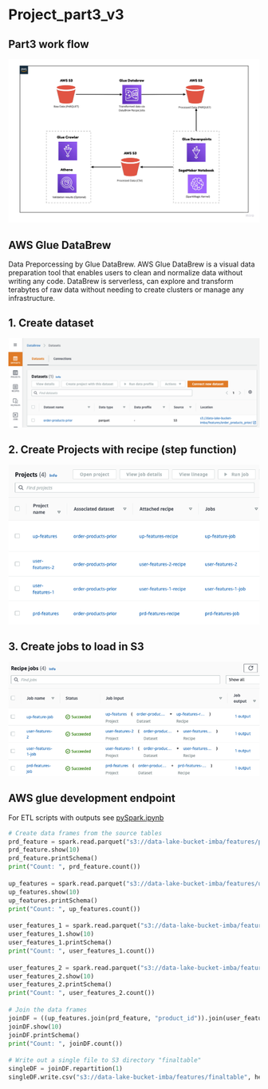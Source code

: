 # **Project_part3_v3**
## Part3 work flow
![](/Project_part3_v3/assets/part3-work-flow.jpg)

## AWS Glue DataBrew 
Data Preporcessing by Glue DataBrew. AWS Glue DataBrew is a visual data preparation tool that enables users to clean and normalize data without writing any code. DataBrew is serverless, can explore and transform terabytes of raw data without needing to create clusters or manage any infrastructure.

## 1. Create dataset
![](/Project_part3_v3/assets/create-dataset.png)

## 2. Create Projects with recipe (step function)
![](/Project_part3_v3/assets/create-projects.png)

## 3. Create jobs to load in S3 
![](/Project_part3_v3/assets/create-jobs.png)

## AWS glue development endpoint
For ETL scripts with outputs see [pySpark.ipynb](/Project_part3_v3/pySpark.ipynb)

```py
# Create data frames from the source tables 
prd_feature = spark.read.parquet("s3://data-lake-bucket-imba/features/prd_feature_db")
prd_feature.show(10)
prd_feature.printSchema()
print("Count: ", prd_feature.count())

up_features = spark.read.parquet("s3://data-lake-bucket-imba/features/up_features_db")
up_features.show(10)
up_features.printSchema()
print("Count: ", up_features.count())

user_features_1 = spark.read.parquet("s3://data-lake-bucket-imba/features/user_feature1_db")
user_features_1.show(10)
user_features_1.printSchema()
print("Count: ", user_features_1.count())

user_features_2 = spark.read.parquet("s3://data-lake-bucket-imba/features/user_features_2_db")
user_features_2.show(10)
user_features_2.printSchema()
print("Count: ", user_features_2.count())

# Join the data frames 
joinDF = ((up_features.join(prd_feature, "product_id")).join(user_features_1, "user_id")).join(user_features_2, "user_id")
joinDF.show(10)
joinDF.printSchema()
print("Count: ", joinDF.count())

# Write out a single file to S3 directory "finaltable"
singleDF = joinDF.repartition(1)
singleDF.write.csv("s3://data-lake-bucket-imba/features/finaltable", header = "true")
```